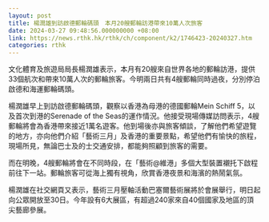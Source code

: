 ```yaml
---
layout: post
title: 楊潤雄到訪啟德郵輪碼頭　本月20艘郵輪訪港帶來10萬人次旅客
date: 2024-03-27 09:48:56.000000000 +08:00
link: https://news.rthk.hk/rthk/ch/component/k2/1746423-20240327.htm
categories: rthk
---
```


文化體育及旅遊局局長楊潤雄表示，本月有20艘來自世界各地的郵輪訪港，提供33個航次和帶來10萬人次的郵輪旅客。今明兩日共有4艘郵輪同時過夜，分別停泊啟德和海運郵輪碼頭。

楊潤雄早上到訪啟德郵輪碼頭，觀察以香港為母港的德國郵輪Mein Schiff 5，以及首次到港的Serenade of the Seas的運作情況。他接受現場傳媒訪問表示，4艘郵輪將會為香港帶來接近1萬名遊客。他到場後亦與旅客傾談，了解他們希望遊覽的地方，亦向他們介紹「藝術三月」及香港的重要景點，希望他們有愉快的旅程，現場所見，無論巴士及的士交通安排，都能夠照顧到旅客的需要。

而在明晚，4艘郵輪將會在不同時段，在「藝術@維港」多個大型裝置襯托下啟程前往下一站。郵輪旅客可從海上獨有視角，欣賞香港夜景和海濱的熱鬧氣氛。

楊潤雄在社交網頁又表示，藝術三月壓軸活動巴塞爾藝術展將於會展舉行，明日起向公眾開放至30日。今年設有6大展區，有超過240家來自40個國家及地區的頂尖藝廊參展。
